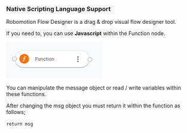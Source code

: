 ### Native Scripting Language Support

Robomotion Flow Designer is a drag & drop visual flow designer tool. 

If you need to, you can use **Javascript** within the Function node.

![Function Node](https://raw.githubusercontent.com/robomotionio/robomotion-tutorials/master/images/function-node.png)

You can manipulate the message object or read / write variables within these functions.

After changing the msg object you must return it within the function as follows;

`return msg`

